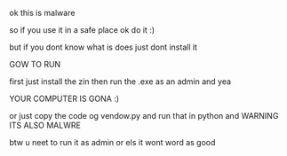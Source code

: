ok this is malware

so if you use it in a safe place ok do it :)

but if you dont know what is does just dont install it


GOW TO RUN

first just install the zin then run the .exe as an admin and yea 


YOUR COMPUTER IS GONA :)


or just copy the code og vendow.py and run that in python and WARNING ITS ALSO MALWRE


btw u neet to run it as admin or els it wont word as good
